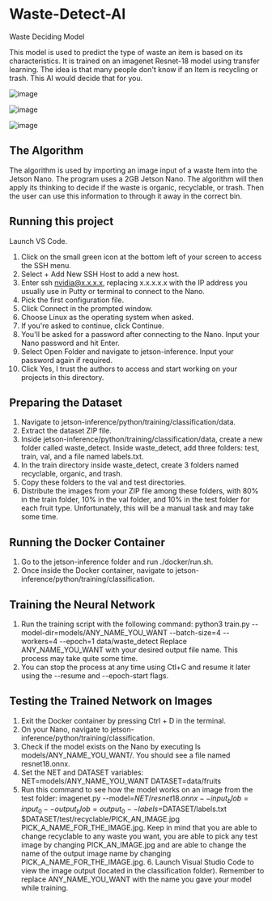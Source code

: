 # Waste-Detect-AI
Waste Deciding Model

This model is used to predict the type of waste an item is based on its characteristics. It is trained on an imagenet Resnet-18 model using transfer learning. The idea is that many people don't know if an Item is recycling or trash. This AI would decide that for you.

![image](https://github.com/EjazAliO/Waste-Detect-AI/assets/140644020/292708ec-d523-456a-97e1-008d985837b1)

![image](https://github.com/EjazAliO/Waste-Detect-AI/assets/140644020/f09c5fc0-a127-452f-a68b-f206dee1394a)

![image](https://github.com/EjazAliO/Waste-Detect-AI/assets/140644020/e966be34-30a5-4c6f-bb52-96315da3cea1)




## The Algorithm
The algorithm is used by importing an image input of a waste Item into the Jetson Nano. The program uses a 2GB Jetson Nano. The algorithm will then apply its thinking to decide if the waste is organic, recyclable, or trash. Then the user can use this information to through it away in the correct bin.

## Running this project
Launch VS Code.
1. Click on the small green icon at the bottom left of your screen to access the SSH menu.
2. Select + Add New SSH Host to add a new host.
3. Enter ssh nvidia@x.x.x.x, replacing x.x.x.x.x with the IP address you usually use in Putty or terminal to connect to the Nano.
4. Pick the first configuration file.
5. Click Connect in the prompted window.
6. Choose Linux as the operating system when asked.
7. If you're asked to continue, click Continue.
8. You'll be asked for a password after connecting to the Nano. Input your Nano password and hit Enter.
9. Select Open Folder and navigate to jetson-inference. Input your password again if required.
10. Click Yes, I trust the authors to access and start working on your projects in this directory.


## Preparing the Dataset
1. Navigate to jetson-inference/python/training/classification/data.
2. Extract the dataset ZIP file.
3. Inside jetson-inference/python/training/classification/data, create a new folder called waste_detect. Inside waste_detect, add three folders: test, train, val, and a file named labels.txt.
4. In the train directory inside waste_detect, create 3 folders named recyclable, organic, and trash.
5. Copy these folders to the val and test directories.
6. Distribute the images from your ZIP file among these folders, with 80% in the train folder, 10% in the val folder, and 10% in the test folder for each fruit type. Unfortunately, this will be a manual task and may take some time.

## Running the Docker Container
1. Go to the jetson-inference folder and run ./docker/run.sh.
2. Once inside the Docker container, navigate to jetson-inference/python/training/classification.

## Training the Neural Network
1. Run the training script with the following command: python3 train.py --model-dir=models/ANY_NAME_YOU_WANT --batch-size=4 --workers=4 --epoch=1 data/waste_detect Replace ANY_NAME_YOU_WANT with your desired output file name. This process may take quite some time.
2. You can stop the process at any time using Ctl+C and resume it later using the --resume and --epoch-start flags.

## Testing the Trained Network on Images
1. Exit the Docker container by pressing Ctrl + D in the terminal.
2. On your Nano, navigate to jetson-inference/python/training/classification.
3. Check if the model exists on the Nano by executing ls models/ANY_NAME_YOU_WANT/. You should see a file named resnet18.onnx.
4. Set the NET and DATASET variables: NET=models/ANY_NAME_YOU_WANT DATASET=data/fruits
5. Run this command to see how the model works on an image from the test folder: imagenet.py --model=$NET/resnet18.onnx --input_blob=input_0 --output_blob=output_0 --labels=$DATASET/labels.txt $DATASET/test/recyclable/PICK_AN_IMAGE.jpg PICK_A_NAME_FOR_THE_IMAGE.jpg. Keep in mind that you are able to change recyclable to any waste you want, you are able to pick any test image by changing PICK_AN_IMAGE.jpg and are able to change the name of the output image name by changing PICK_A_NAME_FOR_THE_IMAGE.jpg. 6. Launch Visual Studio Code to view the image output (located in the classification folder). Remember to replace ANY_NAME_YOU_WANT with the name you gave your model while training.
